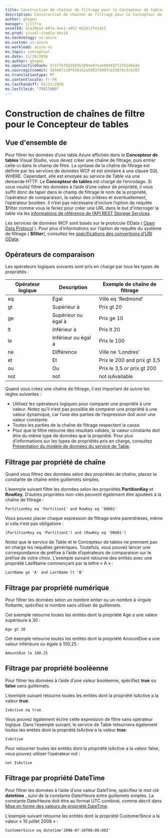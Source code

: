 ```yaml
---
title: Construction de chaînes de filtrage pour le Concepteur de tables | Microsoft Docs
description: Construction de chaînes de filtrage pour le Concepteur de tables
author: ghogen
manager: jillfra
assetId: a1a10ea1-687a-4ee1-a952-6b24c2fe1a22
ms.prod: visual-studio-dev14
ms.technology: vs-azure
ms.custom: vs-azure
ms.workload: azure-vs
ms.topic: conceptual
ms.date: 11/18/2016
ms.author: ghogen
ms.openlocfilehash: 571f7bf825583b3094e07ea4404437f2fb2d62de
ms.sourcegitcommit: 939407118f978162a590379997cb33076c57a707
ms.translationtype: MT
ms.contentlocale: fr-FR
ms.lasthandoff: 01/13/2020
ms.locfileid: "75917600"
---
```

# <a name="constructing-filter-strings-for-the-table-designer"></a>Construction de chaînes de filtre pour le Concepteur de tables
## <a name="overview"></a>Vue d'ensemble de
Pour filtrer les données d’une table Azure affichée dans le **Concepteur de tables** Visual Studio, vous devez créer une chaîne de filtrage, puis entrer celle-ci dans le champ de filtre. La syntaxe de la chaîne de filtrage est définie par les services de données WCF et est similaire à une clause SQL WHERE. Cependant, elle est envoyée au service de Table via une demande HTTP. Le **Concepteur de tables** est chargé de l’encodage. Si vous voulez filtrer les données à l’aide d’une valeur de propriété, il vous suffit donc de taper dans le champ de filtrage le nom de la propriété, l’opérateur de comparaison, la valeur des critères et éventuellement, l’opérateur booléen. Il n’est pas nécessaire d’inclure l’option de requête $filter comme vous le feriez pour créer une URL dans le but d’interroger la table via les [informations de référence de l’API REST Storage Services](/rest/api/storageservices).

Les services de données WCF sont basés sur le protocole OData ( [Open Data Protocol](https://www.odata.org/) ). Pour plus d’informations sur l’option de requête du système de filtrage ( **$filter**), consultez les [spécifications des conventions d’URI OData](https://www.odata.org/documentation/odata-version-2-0/uri-conventions/).

## <a name="comparison-operators"></a>Opérateurs de comparaison
Les opérateurs logiques suivants sont pris en charge par tous les types de propriétés :

| Opérateur logique | Description | Exemple de chaîne de filtrage |
| --- | --- | --- |
| eq |Égal |Ville eq 'Redmond' |
| gt |Supérieur à |Prix gt 20 |
| ge |Supérieur ou égal à |Prix ge 10 |
| lt |Inférieur à |Prix lt 20 |
| le |Inférieur ou égal à |Prix le 100 |
| ne |Différence |Ville ne 'Londres' |
| et |Et |Prix le 200 and prix gt 3,5 |
| ou |Ou |Prix le 3,5 or prix gt 200 |
| not |not |not isAvailable |

Quand vous créez une chaîne de filtrage, il est important de suivre les règles suivantes :

* Utilisez les opérateurs logiques pour comparer une propriété à une valeur. Notez qu’il n’est pas possible de comparer une propriété à une valeur dynamique, car l’une des parties de l’expression doit avoir une valeur constante.
* Toutes les parties de la chaîne de filtrage respectent la casse.
* Pour que le filtre retourne des résultats valides, la valeur constante doit être du même type de données que la propriété. Pour plus d’informations sur les types de propriétés pris en charge, consultez [Présentation du modèle de données du service de Table](/rest/api/storageservices/Understanding-the-Table-Service-Data-Model).

## <a name="filtering-on-string-properties"></a>Filtrage par propriété de chaîne
Quand vous filtrez des données selon des propriétés de chaîne, placez la constante de chaîne entre guillemets simples.

L’exemple suivant filtre les données selon les propriétés **PartitionKey** et **RowKey**. D’autres propriétés non-clés peuvent également être ajoutées à la chaîne de filtrage :

```
PartitionKey eq 'Partition1' and RowKey eq '00001'
```

Vous pouvez placer chaque expression de filtrage entre parenthèses, même si cela n’est pas obligatoire :

```
(PartitionKey eq 'Partition1') and (RowKey eq '00001')
```

Notez que le service de Table et le Concepteur de tables ne prennent pas en charge les requêtes génériques. Toutefois, vous pouvez lancer une correspondance de préfixe à l’aide d’opérateurs de comparaison sur le préfixe de votre choix. L’exemple suivant retourne des entités avec une propriété LastName commençant par la lettre « A » :

```
LastName ge 'A' and LastName lt 'B'
```

## <a name="filtering-on-numeric-properties"></a>Filtrage par propriété numérique
Pour filtrer les données selon un nombre entier ou un nombre à virgule flottante, spécifiez le nombre sans utiliser de guillemets.

Cet exemple retourne toutes les entités dont la propriété Age a une valeur supérieure à 30 :

```
Age gt 30
```

Cet exemple retourne toutes les entités dont la propriété AmountDue a une valeur inférieure ou égale à 100,25 :

```
AmountDue le 100.25
```

## <a name="filtering-on-boolean-properties"></a>Filtrage par propriété booléenne
Pour filtrer les données à l’aide d’une valeur booléenne, spécifiez **true** ou **false** sans guillemets.

L’exemple suivant retourne toutes les entités dont la propriété IsActive a la valeur **true**:

```
IsActive eq true
```

Vous pouvez également écrire cette expression de filtre sans opérateur logique. Dans l’exemple suivant, le service de Table retournera également toutes les entités dont la propriété IsActive a la valeur **true**:

```
IsActive
```

Pour retourner toutes les entités dont la propriété IsActive a la valeur false, vous pouvez utiliser l’opérateur not :

```
not IsActive
```

## <a name="filtering-on-datetime-properties"></a>Filtrage par propriété DateTime
Pour filtrer les données à l’aide d’une valeur DateTime, spécifiez le mot clé **datetime** , suivi de la constante Date/Heure entre guillemets simples. La constante Date/Heure doit être au format UTC combiné, comme décrit dans [Mise en forme des valeurs de propriété DateTime](/rest/api/storageservices/Formatting-DateTime-Property-Values).

L’exemple suivant retourne les entités dont la propriété CustomerSince a la valeur « 10 juillet 2008 » :

```
CustomerSince eq datetime'2008-07-10T00:00:00Z'
```
